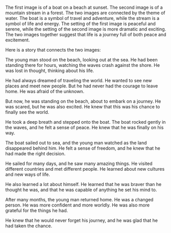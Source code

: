 The first image is of a boat on a beach at sunset. The second image is of a mountain stream in a forest. The two images are connected by the theme of water. The boat is a symbol of travel and adventure, while the stream is a symbol of life and energy. The setting of the first image is peaceful and serene, while the setting of the second image is more dramatic and exciting. The two images together suggest that life is a journey full of both peace and excitement.

Here is a story that connects the two images:

The young man stood on the beach, looking out at the sea. He had been standing there for hours, watching the waves crash against the shore. He was lost in thought, thinking about his life.

He had always dreamed of traveling the world. He wanted to see new places and meet new people. But he had never had the courage to leave home. He was afraid of the unknown.

But now, he was standing on the beach, about to embark on a journey. He was scared, but he was also excited. He knew that this was his chance to finally see the world.

He took a deep breath and stepped onto the boat. The boat rocked gently in the waves, and he felt a sense of peace. He knew that he was finally on his way.

The boat sailed out to sea, and the young man watched as the land disappeared behind him. He felt a sense of freedom, and he knew that he had made the right decision.

He sailed for many days, and he saw many amazing things. He visited different countries and met different people. He learned about new cultures and new ways of life.

He also learned a lot about himself. He learned that he was braver than he thought he was, and that he was capable of anything he set his mind to.

After many months, the young man returned home. He was a changed person. He was more confident and more worldly. He was also more grateful for the things he had.

He knew that he would never forget his journey, and he was glad that he had taken the chance.